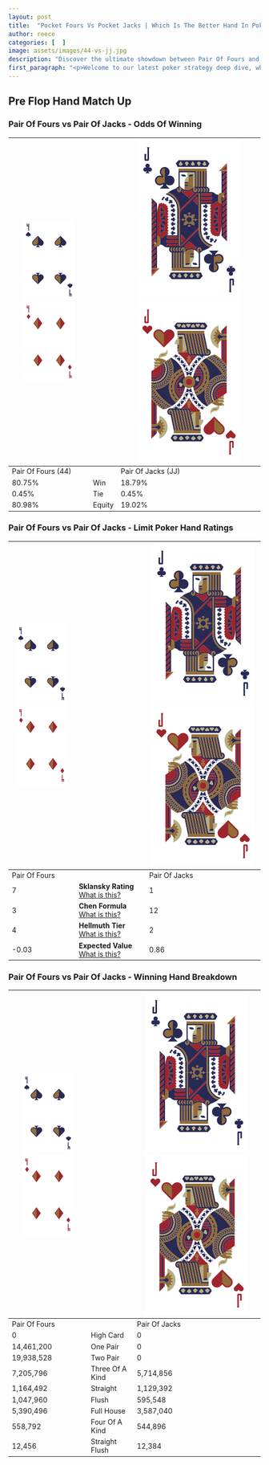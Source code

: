 ```yaml
---
layout: post
title:  "Pocket Fours Vs Pocket Jacks | Which Is The Better Hand In Poker? A Complete Guide"
author: reece
categories: [  ]
image: assets/images/44-vs-jj.jpg
description: "Discover the ultimate showdown between Pair Of Fours and Pair Of Jacks in poker! Uncover the odds, strategies, and scenarios where one hand triumphs over the other. Get ready to up your poker game with this thrilling analysis."
first_paragraph: "<p>Welcome to our latest poker strategy deep dive, where we're pitting two distinct hands against each other in a high-stakes showdown: Pair Of Fours vs Pair Of Jacks.</p><p>In the dynamic world of poker, every decision counts, and knowing which hand holds the upper hand is key to your success at the table.</p><p>In this article, we'll dissect these two hands, explore the scenarios where one dominates the other, and equip you with the knowledge to make strategic choices that can tip the odds in your favor.</p><p>Get ready to unravel the intriguing dynamics of these poker hands and elevate your game to new heights.</p>"
---
```




[comment]: # (sp0)

## Pre Flop Hand Match Up

<div class="table hand-ratings" markdown="1"> 



### Pair Of Fours vs Pair Of Jacks - Odds Of Winning


    
| ![image info](assets/images/hand1/4.png) ![image info](assets/images/hand1/4o.png) |  | ![image info](assets/images/hand2/J.png) ![image info](assets/images/hand2/Jo.png) |
| -------- | -------- | -------- |
| Pair Of Fours (44) |  | Pair Of Jacks (JJ) |
| 80.75% | Win | 18.79% |
| 0.45% | Tie | 0.45% |
| 80.98% | Equity | 19.02% |




[comment]: # (sp1)



### Pair Of Fours vs Pair Of Jacks - Limit Poker Hand Ratings


    
| ![image info](assets/images/hand1/4.png) ![image info](assets/images/hand1/4o.png) |  | ![image info](assets/images/hand2/J.png) ![image info](assets/images/hand2/Jo.png) |
| -------- | -------- | -------- |
| Pair Of Fours |  | Pair Of Jacks |
| 7 | **Sklansky Rating** [What is this?](/sklansky-rating-explained) | 1 |
| 3 | **Chen Formula** [What is this?](/chen-formula-explained) | 12 |
| 4 | **Hellmuth Tier** [What is this?](/Hellmuth-tier-explained) | 2 |
| -0.03 | **Expected Value** [What is this?](/expected-value-explained) | 0.86 |




[comment]: # (sp2)



### Pair Of Fours vs Pair Of Jacks - Winning Hand Breakdown


    
| ![image info](assets/images/hand1/4.png) ![image info](assets/images/hand1/4o.png) |  | ![image info](assets/images/hand2/J.png) ![image info](assets/images/hand2/Jo.png) |
| -------- | -------- | -------- |
| Pair Of Fours |  | Pair Of Jacks |
| 0 | High Card | 0 |
| 14,461,200 | One Pair | 0 |
| 19,938,528 | Two Pair | 0 |
| 7,205,796 | Three Of A Kind | 5,714,856 |
| 1,164,492 | Straight | 1,129,392 |
| 1,047,960 | Flush | 595,548 |
| 5,390,496 | Full House | 3,587,040 |
| 558,792 | Four Of A Kind | 544,896 |
| 12,456 | Straight Flush | 12,384 |




[comment]: # (sp3)



</div>

[comment]: # (sp4)



[comment]: # (sp5)

